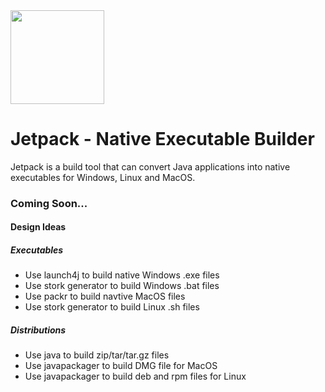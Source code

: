 <img src="http://assets.halfbrick.com/jj/v2/images/jetpacks/jetpack-4.png" width="150px">

# Jetpack - Native Executable Builder
Jetpack is a build tool that can convert Java applications into native executables for Windows, Linux and MacOS.

### Coming Soon...

#### Design Ideas
##### Executables 
 - Use launch4j to build native Windows .exe files
 - Use stork generator to build Windows .bat files
 - Use packr to build navtive MacOS files
 - Use stork generator to build Linux .sh files
 
##### Distributions
 - Use java to build zip/tar/tar.gz files
 - Use javapackager to build DMG file for MacOS
 - Use javapackager to build deb and rpm files for Linux